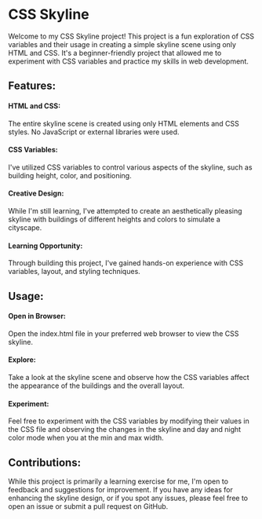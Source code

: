 # CSS Skyline
Welcome to my CSS Skyline project! This project is a fun exploration of CSS variables and their usage in creating a simple skyline scene using only HTML and CSS. It's a beginner-friendly project that allowed me to experiment with CSS variables and practice my skills in web development.

## Features:
#### HTML and CSS: 
The entire skyline scene is created using only HTML elements and CSS styles. No JavaScript or external libraries were used.
#### CSS Variables: 
I've utilized CSS variables to control various aspects of the skyline, such as building height, color, and positioning.
#### Creative Design: 
While I'm still learning, I've attempted to create an aesthetically pleasing skyline with buildings of different heights and colors to simulate a cityscape.
#### Learning Opportunity: 
Through building this project, I've gained hands-on experience with CSS variables, layout, and styling techniques.
## Usage:

#### Open in Browser: 
Open the index.html file in your preferred web browser to view the CSS skyline.

#### Explore: 
Take a look at the skyline scene and observe how the CSS variables affect the appearance of the buildings and the overall layout.

#### Experiment: 
Feel free to experiment with the CSS variables by modifying their values in the CSS file and observing the changes in the skyline and day and night color mode when you at the min and max width.

## Contributions:
While this project is primarily a learning exercise for me, I'm open to feedback and suggestions for improvement. If you have any ideas for enhancing the skyline design, or if you spot any issues, please feel free to open an issue or submit a pull request on GitHub.







